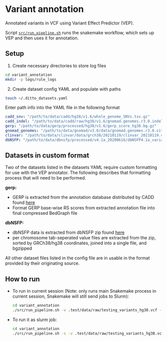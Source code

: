 # Variant annotation

Annotated variants in VCF using Variant Effect Predictor (VEP).

Script [`src/run_pipeline.sh`](src/run_pipeline.sh) runs the snakemake workflow, which sets up VEP and then uses it for annotation.

## Setup

1. Create necessary directories to store log files

```sh
cd variant_annotation
mkdir -p logs/rule_logs
```

2. Create dataset config YAML and populate with paths

```sh
touch ~/.ditto_datasets.yaml
```

Enter path info into the YAML file in the following format

```yml
cadd_snv: "/path/to/data/cadd/hg38/v1.6/whole_genome_SNVs.tsv.gz"
cadd_indel: "/path/to/data/cadd/raw/hg38/v1.6/gnomad.genomes.r3.0.indel.tsv.gz"
gerp: "/path/to/data/gerp/processed/hg38/v1.6/gerp_score_hg38.bg.gz"
gnomad_genomes: "/path/to/data/gnomad/v3.0/data/gnomad.genomes.r3.0.sites.vcf.bgz"
clinvar: "/path/to/data/clinvar/data/grch38/20210119/clinvar_20210119.vcf.gz"
dbNSFP: "/path/to/data/dbnsfp/processed/v4.1a_20200616/dbNSFP4.1a_variant.complete.bgz"
```

## Datasets in custom format

Two of the datasets listed in the datasets YAML require custom formatting for use with the VEP annotator. The following
describes that formatting process that will need to be performed.

**gerp:**

 - GERP is extracted from the annotation database distributed by CADD found [here](https://cadd.gs.washington.edu/download)
 - Format GERP base-wise RS scores from extracted annotation file into final compressed BedGraph file

**dbNSFP:**

 - dbNSFP data is extracted from dbNSFP zip found [here](https://sites.google.com/site/jpopgen/dbNSFP)
 - per chromosome tab-seperated value files are extracted from the zip, sorted by GRCh38/hg38 coordinates, joined
 into a single file, and bgzipped

All other dataset files listed in the config file are in usable in the format provided by their originating source.

## How to run

- To run in current session (Note: only runs main Snakemake process in current session, Snakemake will still send jobs
 to Slurm):

    ```sh
    cd variant_annotation
    ./src/run_pipeline.sh -v .test/data/raw/testing_variants_hg38.vcf -o .test/data/processed/vep -d ~/.ditto_datasets.yaml
    ```

- To run it as slurm job:

    ```sh
    cd variant_annotation
    ./src/run_pipeline.sh -s -v .test/data/raw/testing_variants_hg38.vcf -o .test/data/processed/vep -d ~/.ditto_datasets.yaml
    ```

